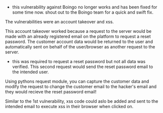 - this vulnerability against Boingo no longer works and has been fixed for some time now. shout out to the Boingo team for a quick and swift fix.

The vulnerabilities were an account takeover and xss.

This account takeover worked because a request to the server would be made with an already registered email on the platform to request a reset password. 
The customer account data would be returned to the user and automatically sent on behalf of the user/browser as another request to the server. 
  - this was required to request a reset password but not all data was verified. 
This second request would send the reset password email to the intended user.

Using pythons request module, you can capture the customer data and modify the request to change the customer email to the hacker's email and they would recieve the reset password email!

Similar to the 1st vulnerability, xss code could aslo be added and sent to the intended email to execute xss in their browser when clicked on. 

